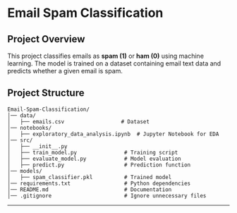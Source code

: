 # Email Spam Classification

##  Project Overview
This project classifies emails as **spam (1)** or **ham (0)** using machine learning. The model is trained on a dataset containing email text data and predicts whether a given email is spam.

##  Project Structure
```
Email-Spam-Classification/
│── data/
│   ├── emails.csv                  # Dataset
│── notebooks/
│   ├── exploratory_data_analysis.ipynb  # Jupyter Notebook for EDA
│── src/
│   ├── __init__.py
│   ├── train_model.py               # Training script
│   ├── evaluate_model.py            # Model evaluation
│   ├── predict.py                   # Prediction function
│── models/
│   ├── spam_classifier.pkl          # Trained model
│── requirements.txt                 # Python dependencies
│── README.md                        # Documentation
│── .gitignore                       # Ignore unnecessary files
```

---


